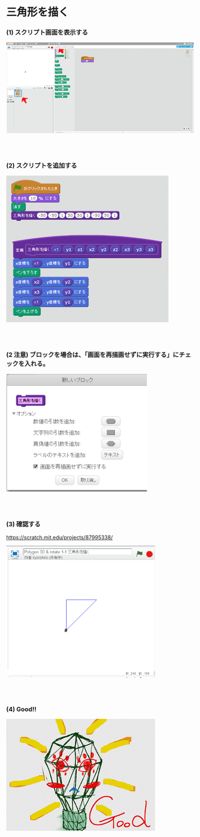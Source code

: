 # 三角形を描く


### (1) スクリプト画面を表示する

![](c001.png)

<br>
<br>

### (2) スクリプトを追加する

![](cs01.png)

<br>
<br>

### (2 注意) ブロックを場合は、「画面を再描画せずに実行する」にチェックを入れる。

![](cs02.png)

<br>
<br>

### (3) 確認する
https://scratch.mit.edu/projects/87995338/

![](cc01.png)

<br>
<br>

### (4) Good!!

![](../good.png)


